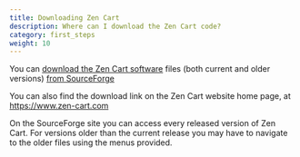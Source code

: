 ```yaml
---
title: Downloading Zen Cart
description: Where can I download the Zen Cart code?
category: first_steps
weight: 10
---
```


You can [download the Zen Cart software](https://sourceforge.net/projects/zencart/files/) files (both current and older versions) [from SourceForge](https://sourceforge.net/projects/zencart/files/)

You can also find the download link on the Zen Cart website home page, at https://www.zen-cart.com

On the SourceForge site you can access every released version of Zen Cart. For versions older than the current release you may have to navigate to the older files using the menus provided.
